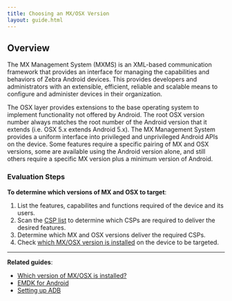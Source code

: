 ```yaml
---
title: Choosing an MX/OSX Version
layout: guide.html
---
```

<!-- layout: mx-filter.html-->

## Overview
The MX Management System (MXMS) is an XML-based communication framework that provides an interface for managing the capabilities and behaviors of Zebra Android devices. This provides developers and administrators with an extensible, efficient, reliable and scalable means to configure and administer devices in their organization. 

The OSX layer provides extensions to the base operating system to implement functionality not offered by Android. The root OSX version number always matches the root number of the Android version that it extends (i.e. OSX 5.x extends Android 5.x). The MX Management System provides a uniform interface into privileged and unprivileged Android APIs on the device. Some features require a specific pairing of MX and OSX versions, some are available using the Android version alone, and still others require a specific MX version plus a minimum version of Android.

### Evaluation Steps

**To determine which versions of MX and OSX to target**:

1. List the features, capabilites and functions required of the device and its users. 
2. Scan the [CSP list](/mx/compatibility) to determine which CSPs are required to deliver the desired features. 
3. Determine which MX and OSX versions deliver the required CSPs.
4. Check [which MX/OSX version is installed](/mx/mx-version-on-device) on the device to be targeted.

-----

**Related guides**: 

* [Which version of MX/OSX is installed?](/mx/mx-version-on-device)
* [EMDK for Android](../../../../emdk-for-android)
* [Setting up ADB](http://techdocs.zebra.com/enterprise-browser/1-6/guide/setup/#connections)